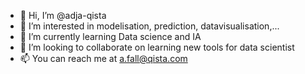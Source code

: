 - 👋 Hi, I’m @adja-qista
- 👀 I’m interested in modelisation, prediction, datavisualisation,...
- 🌱 I’m currently learning Data science and IA
- 💞️ I’m looking to collaborate on learning new tools for data scientist
- 📫 You can reach me at a.fall@qista.com

<!---
adja-qista/adja-qista is a ✨ special ✨ repository because its `README.md` (this file) appears on your GitHub profile.
You can click the Preview link to take a look at your changes.
--->
